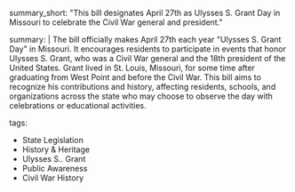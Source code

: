 summary_short: "This bill designates April 27th as Ulysses S. Grant Day in Missouri to celebrate the Civil War general and president."

summary: |
  The bill officially makes April 27th each year "Ulysses S. Grant Day" in Missouri. It encourages residents to participate in events that honor Ulysses S. Grant, who was a Civil War general and the 18th president of the United States. Grant lived in St. Louis, Missouri, for some time after graduating from West Point and before the Civil War. This bill aims to recognize his contributions and history, affecting residents, schools, and organizations across the state who may choose to observe the day with celebrations or educational activities.

tags:
  - State Legislation
  - History & Heritage
  - Ulysses S.. Grant
  - Public Awareness
  - Civil War History
